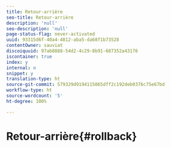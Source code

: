 ```yaml
---
title: Retour-arrière
seo-title: Retour-arrière
description: 'null'
seo-description: 'null'
page-status-flag: never-activated
uuid: 93315d6f-40a4-4812-aba5-da68f1b73528
contentOwner: sauviat
discoiquuid: 97ab8888-54d2-4c29-8b91-687352a43176
iscontainer: true
index: y
internal: n
snippet: y
translation-type: ht
source-git-commit: 579329d9194115065dff2c192deb0376c75e67bd
workflow-type: ht
source-wordcount: '5'
ht-degree: 100%

---
```



# Retour-arrière{#rollback}

